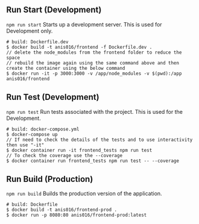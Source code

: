 ## Run Start (Development)

`npm run start` Starts up a development server. This is used for Development only.

```
# build: Dockerfile.dev
$ docker build -t anis016/frontend -f Dockerfile.dev .
// delete the node_modules from the frontend folder to reduce the space
// rebuild the image again using the same command above and then create the container using the below command 
$ docker run -it -p 3000:3000 -v /app/node_modules -v $(pwd):/app anis016/frontend
```

## Run Test (Development)

`npm run test` Run tests associated with the project. This is used for the Development.

```
# build: docker-compose.yml
$ docker-compose up
// If need to check the details of the tests and to use interactivity then use "-it" 
$ docker container run -it frontend_tests npm run test
// To check the coverage use the --coverage
$ docker container run frontend_tests npm run test -- --coverage
```


## Run Build (Production)

`npm run build` Builds the production version of the application.

```
# build: Dockerfile
$ docker build -t anis016/frontend-prod .
$ docker run -p 8080:80 anis016/frontend-prod:latest
```